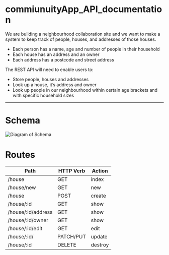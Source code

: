 # commiunuityApp_API_documentation
We are building a neighbourhood collaboration site and we want to make a system to keep track of people, houses, and addresses of those houses.
   - Each person has a name, age and number of people in their household
   - Each house has an address and an owner
   - Each address has a postcode and street address

The REST API will need to enable users to:
   - Store people, houses and addresses
   - Look up a house, it’s address and owner
   - Look up people in our neighbourhood within certain age brackets and with specific household sizes

***

# Schema 
![Diagram of Schema](https://i.imgur.com/m6Mo6E4.png)

# Routes

| Path  | HTTP Verb | Action |
| ------------- | ------------- |------------- |
| /house  | GET  | index |
| /house/new  | GET  |new  |
| /house  | POST  |create  |
| /house/:id  | GET  |show  |
| /house/:id/address  | GET  | show  |
| /house/:id/owner  | GET  | show  |
| /house/:id/edit  | GET  | edit  |
| /house/:id/  | PATCH/PUT  | update  |
| /house/:id  | DELETE  | destroy  |


